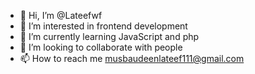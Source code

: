 - 👋 Hi, I’m @Lateefwf
- 👀 I’m interested in frontend development 
- 🌱 I’m currently learning JavaScript and php
- 💞️ I’m looking to collaborate with people 
- 📫 How to reach me musbaudeenlateef111@gmail.com

<!---
Lateefwf/Lateefwf is a ✨ special ✨ repository because its `README.md` (this file) appears on your GitHub profile.
You can click the Preview link to take a look at your changes.
--->
